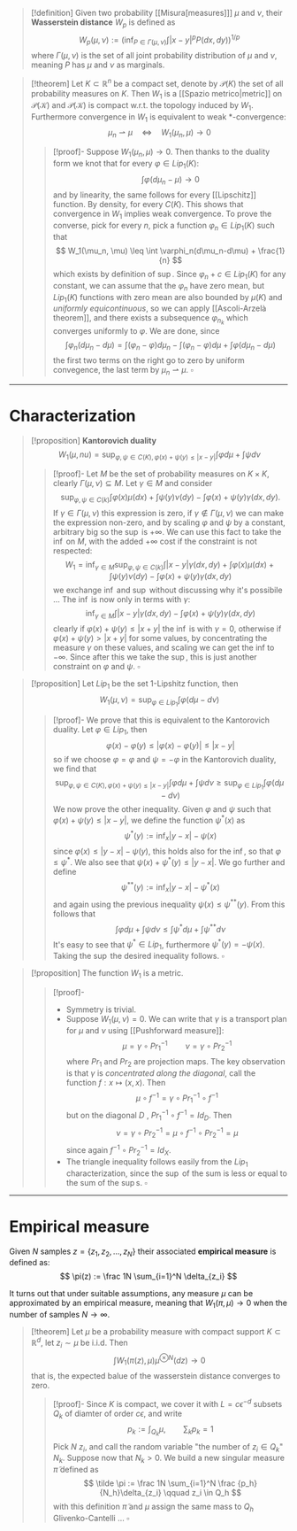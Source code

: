 > [!definition]
> Given two probability [[Misura[measures]]] $\mu$ and $\nu$, their **Wasserstein distance** $W_p$ is defined as
> $$
> W_p(\mu,\nu) := \left(\inf_{P \in \Gamma(\mu,\nu)} \int |x-y|^p P(dx,dy) \right)^{1/p}
> $$
> where $\Gamma(\mu,\nu)$ is the set of all joint probability distribution of $\mu$ and $\nu$, meaning $P$ has $\mu$ and $\nu$ as marginals.

> [!theorem]
> Let $K \subset \mathbb{R}^n$ be a compact set, denote by $\mathcal{P}(K)$ the set of all probability measures on $K$. Then $W_1$ is a [[Spazio metrico|metric]] on $\mathcal{P(K)}$ and $\mathcal{P(K)}$ is compact w.r.t. the topology induced by $W_1$. Furthermore convergence in $W_1$ is equivalent to weak $*$-convergence:
> $$
> \mu_n \rightharpoonup \mu \quad\iff\quad W_1(\mu_n,\mu) \to 0
> $$
> > [!proof]-
> > Suppose $W_1(\mu_n,\mu) \to 0$. Then thanks to the duality form we knot that for every $\varphi \in Lip_1(K)$:
> > $$
> > \int \varphi(d\mu_n-\mu) \to 0
> > $$
> > and by linearity, the same follows for every [[Lipschitz]] function. By density, for every $C(K)$. This shows that convergence in $W_1$ implies weak convergence.
> > To prove the converse, pick for every $n$, pick a function $\varphi_n \in Lip_1(K)$ such that
> > $$
> > W_1(\mu_n, \mu) \leq \int \varphi_n(d\mu_n-d\mu) + \frac{1}{n} 
> > $$
> > which exists by definition of $\sup$. Since $\varphi_n + c \in Lip_1(K)$ for any constant, we can assume that the $\varphi_n$ have zero mean, but $Lip_1(K)$ functions with zero mean are also bounded by $\mu(K)$ and _uniformly equicontinuous_, so we can apply [[Ascoli-Arzelà theorem]], and there exists a subsequence $\varphi_{n_k}$ which converges uniformly to $\varphi$. We are done, since
> > $$
> > \int\varphi_n(d\mu_n-d\mu) = \int(\varphi_n - \varphi) d\mu_n- \int (\varphi_n-\varphi) d\mu + \int \varphi (d\mu_n-d\mu)
> > $$
> > the first two terms on the right go to zero by uniform convegence, the last term by $\mu_n \rightharpoonup \mu$. $\square$


---

# Characterization

> [!proposition]
> **Kantorovich duality**
> $$
> W_1(\mu,nu) = \sup_{\varphi,\psi \in C(K), \varphi(x)+\psi(y) \leq |x-y|} \int \varphi d\mu + \int \psi d\nu
> $$
> > [!proof]-
> > Let $M$ be the set of probability measures on $K\times K$, clearly $\Gamma(\mu,\nu) \subseteq M$. Let $\gamma \in M$ and consider
> > $$
> > \sup_{\varphi,\psi \in C(k)} \int \varphi(x) \mu(dx) + \int \psi(y)\nu(dy) - \int \varphi(x)+\psi(y) \gamma(dx,dy).
> > $$
> > If $\gamma \in \Gamma(\mu,\nu)$ this expression is zero, if $\gamma \notin\Gamma(\mu,\nu)$ we can make the expression non-zero, and by scaling $\varphi$ and $\psi$ by a constant, arbitrary big so the $\sup$ is $+\infty$. We can use this fact to take the $\inf$ on $M$, with the added $+\infty$ cost if the constraint is not respected:
> > $$
> > W_1 = \inf_{\gamma \in M} \sup_{\varphi,\psi \in C(k)} \int |x-y| \gamma(dx,dy) + \int \varphi(x) \mu(dx) + \int \psi(y)\nu(dy) - \int \varphi(x)+\psi(y) \gamma(dx,dy)
> > $$
> > we exchange $\inf$ and $\sup$ without discussing why it's possibile $\dots$
> > The $\inf$ is now only in terms with $\gamma$:
> > $$
> > \inf_{\gamma \in M} \int |x-y| \gamma(dx,dy) - \int \varphi(x) + \psi(y) \gamma(dx,dy) 
> > $$
> > clearly if $\varphi(x)+\psi(y) \leq |x+y|$ the $\inf$ is with $\gamma = 0$, otherwise if $\varphi(x)+\psi(y) > |x+y|$ for some values, by concentrating the measure $\gamma$ on these values, and scaling we can get the inf to $-\infty$. Since after this we take the $\sup$, this is just another constraint on $\varphi$ and $\psi$. $\square$

> [!proposition]
> Let $Lip_1$ be the set $1$-Lipshitz function, then
> $$
> W_1(\mu,\nu) = \sup_{\varphi \in Lip_1} \int \varphi (d\mu-d\nu)
> $$
> > [!proof]-
> > We prove that this is equivalent to the Kantorovich duality. Let $\varphi \in Lip_1$, then
> > $$
> > \varphi(x) - \varphi(y) \leq |\varphi(x) - \varphi(y)| \leq |x-y|
> > $$
> > so if we choose $\varphi = \varphi$ and $\psi = -\varphi$ in the Kantorovich duality, we find that
> > $$
> > \sup_{\varphi,\psi \in C(K), \varphi(x)+\psi(y) \leq |x-y|} \int \varphi d\mu + \int \psi d\nu \geq \sup_{\varphi \in Lip_1} \int \varphi (d\mu-d\nu)
> > $$
> > We now prove the other inequality. Given $\varphi$ and $\psi$ such that $\varphi(x)+\psi(y) \leq |x-y|$, we define the function $\psi^*(x)$ as
> > $$
> > \psi^*(y) := \inf_x |y-x| -\psi(x)
> > $$
> > since $\varphi(x) \leq |y-x| - \psi(y)$, this holds also for the $\inf$, so that $\varphi \leq \psi^*$. We also see that 
> > $\psi(x) + \psi^*(y) \leq |y-x|$.
> > We go further and define
> > $$
> > \psi^{**}(y) := \inf_x |y-x| -\psi^*(x)
> > $$ 
> > and again using the previous inequality $\psi(x) \leq \psi^{**}(y)$. From this follows that
> > $$
> > \int \varphi d\mu + \int \psi d\nu \leq \int \psi^* d\mu + \int \psi^{**}d\nu
> > $$
> > It's easy to see that $\psi^* \in Lip_1$, furthermore $\psi^*(y) = -\psi(x)$. Taking the $\sup$ the desired inequality follows. $\square$  

> [!proposition]
> The function $W_1$ is a metric.
> > [!proof]-
> > - Symmetry is trivial.
> > - Suppose $W_1(\mu,\nu) = 0$. We can write that $\gamma$ is a transport plan for $\mu$ and $\nu$ using [[Pushforward measure]]:
> > $$
> > \mu = \gamma \circ Pr_1^{-1} \qquad \nu = \gamma \circ Pr_2^{-1}
> > $$
> > where $Pr_1$ and $Pr_2$ are projection maps. The key observation is that $\gamma$ is _concentrated along the diagonal_, call the function $f : x \mapsto (x,x)$. Then
> > $$
> > \mu \circ f^{-1} = \gamma \circ Pr_1^{-1} \circ f^{-1}
> > $$
> > but on the diagonal $D$ , $Pr_1^{-1} \circ f^{-1} = Id_D$. Then
> > $$
> > \nu = \gamma \circ Pr_2^{-1} = \mu \circ f^{-1} \circ Pr_2^{-1} = \mu
> > $$
> > since again $f^{-1} \circ Pr_2^{-1} = Id_X$. 
> > - The triangle inequality follows easily from the $Lip_1$ characterization, since the $\sup$ of the sum is less or equal to the sum of the $\sup$s. $\square$ 

---
# Empirical measure

Given $N$ samples $z=\{z_1,z_2,\dots, z_N\}$ their associated **empirical measure** is defined as:
$$
\pi(z) := \frac 1N \sum_{i=1}^N \delta_{z_i}
$$

It turns out that under suitable assumptions, any measure $\mu$ can be approximated by an empirical measure, meaning that $W_1(\pi,\mu)\to 0$ when the number of samples $N \to \infty$.

> [!theorem]
> Let $\mu$ be a probability measure with compact support $K \subset \mathbb{R}^d$, let $z_i \sim \mu$ be i.i.d. Then
> $$
> \int W_1(\pi(z), \mu) \mu^{\otimes N}(dz) \to 0
> $$
> that is, the expected balue of the wasserstein distance converges to zero.
> >[!proof]-
> > Since $K$ is compact, we cover it with $L = c \epsilon^{-d}$ subsets $Q_k$ of diamter of order $c\epsilon$, and write
> > $$
> > p_k := \int_{Q_k} \mu, \qquad \sum_k p_k = 1
> > $$
> > Pick $N$ $z_i$, and call the random variable "the number of $z_i \in Q_k$" $N_k$. Suppose now that $N_k > 0$. We build a new singular measure $\tilde \pi$ defined as
> > $$
> > \tilde \pi := \frac 1N \sum_{i=1}^N \frac {p_h}{N_h}\delta_{z_i} \qquad z_i \in Q_h 
> > $$
> > with this definition $\tilde\pi$ and $\mu$ assign the same mass to $Q_h$
> > Glivenko-Cantelli $\dots$ $\square$